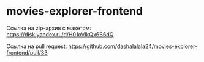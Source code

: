 # movies-explorer-frontend

Ссылка на zip-архив с макетом: https://disk.yandex.ru/d/H01oVlkQx6B6dQ

Ссылка на pull request: https://github.com/dashalalala24/movies-explorer-frontend/pull/33
